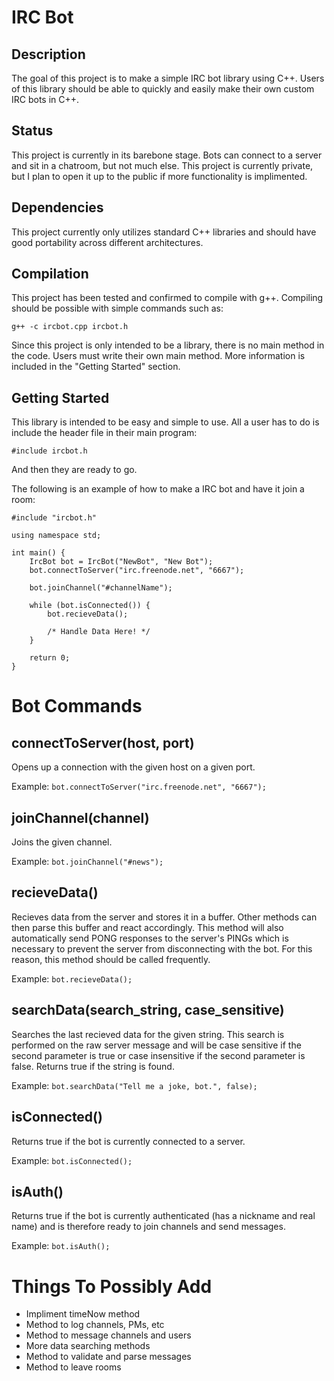 IRC Bot
=======

Description
-----------
The goal of this project is to make a simple IRC bot library using C++. Users of this library should be 
able to quickly and easily make their own custom IRC bots in C++.

Status
------
This project is currently in its barebone stage. Bots can connect to a server and sit in a chatroom, but 
not much else. This project is currently private, but I plan to open it up to the public if more 
functionality is implimented.

Dependencies
------------
This project currently only utilizes standard C++ libraries and should have good portability across 
different architectures.

Compilation
-----------
This project has been tested and confirmed to compile with g++. Compiling should be possible with simple 
commands such as:

`g++ -c ircbot.cpp ircbot.h`

Since this project is only intended to be a library, there is no main method in the code. Users must write 
their own main method. More information is included in the "Getting Started" section.

Getting Started
---------------
This library is intended to be easy and simple to use. All a user has to do is include the header file in 
their main program:

`#include ircbot.h`

And then they are ready to go.

The following is an example of how to make a IRC bot and have it join a room:

    #include "ircbot.h"
    
    using namespace std;
    
    int main() {
        IrcBot bot = IrcBot("NewBot", "New Bot");
        bot.connectToServer("irc.freenode.net", "6667");
        
        bot.joinChannel("#channelName");
        
        while (bot.isConnected()) {
            bot.recieveData();
            
            /* Handle Data Here! */
        }
        
        return 0;
    }

Bot Commands
============

connectToServer(host, port)
---------------------------
Opens up a connection with the given host on a given port.

Example: `bot.connectToServer("irc.freenode.net", "6667");`

joinChannel(channel)
--------------------
Joins the given channel.

Example: `bot.joinChannel("#news");`

recieveData()
-------------
Recieves data from the server and stores it in a buffer. Other methods can then parse this buffer and react 
accordingly. This method will also automatically send PONG responses to the server's PINGs which is 
necessary to prevent the server from disconnecting with the bot. For this reason, this method should be 
called frequently.

Example: `bot.recieveData();`

searchData(search_string, case_sensitive)
-------------------------
Searches the last recieved data for the given string. This search is performed on the raw server message 
and will be case sensitive if the second parameter is true or case insensitive if the second parameter is 
false. Returns true if the string is found.

Example: `bot.searchData("Tell me a joke, bot.", false);`

isConnected()
-------------
Returns true if the bot is currently connected to a server.

Example: `bot.isConnected();`

isAuth()
--------
Returns true if the bot is currently authenticated (has a nickname and real name) and is therefore ready to 
join channels and send messages.

Example: `bot.isAuth();`

Things To Possibly Add
======================
* Impliment timeNow method
* Method to log channels, PMs, etc
* Method to message channels and users
* More data searching methods
* Method to validate and parse messages
* Method to leave rooms
